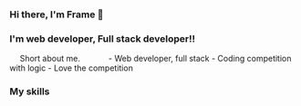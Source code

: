 ### Hi there, I'm Frame 👋

### I'm web developer, Full stack developer!!
&emsp; Short about me.
    &emsp;&emsp;&emsp; - Web developer, full stack
    - Coding competition with logic
    - Love the competition

### My skills
